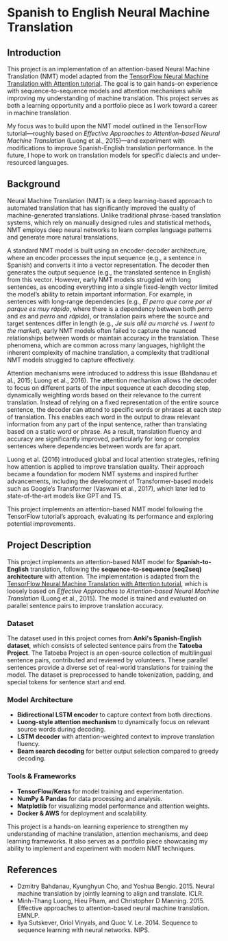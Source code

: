 # Spanish to English Neural Machine Translation
## Introduction
This project is an implementation of an attention-based Neural Machine Translation (NMT) model adapted from the [TensorFlow Neural Machine Translation with Attention tutorial](https://www.tensorflow.org/text/tutorials/nmt_with_attention). The goal is to gain hands-on experience with sequence-to-sequence models and attention mechanisms while improving my understanding of machine translation. This project serves as both a learning opportunity and a portfolio piece as I work toward a career in machine translation.

My focus was to build upon the NMT model outlined in the TensorFlow tutorial—roughly based on *Effective Approaches to Attention-based Neural Machine Translation* (Luong et al., 2015)—and experiment with modifications to improve Spanish-English translation performance. In the future, I hope to work on translation models for specific dialects and under-resourced languages.

## Background

Neural Machine Translation (NMT) is a deep learning-based approach to automated translation that has significantly improved the quality of machine-generated translations. Unlike traditional phrase-based translation systems, which rely on manually designed rules and statistical methods, NMT employs deep neural networks to learn complex language patterns and generate more natural translations.

A standard NMT model is built using an encoder-decoder architecture, where an encoder processes the input sequence (e.g., a sentence in Spanish) and converts it into a vector representation. The decoder then generates the output sequence (e.g., the translated sentence in English) from this vector. However, early NMT models struggled with long sentences, as encoding everything into a single fixed-length vector limited the model’s ability to retain important information. For example, in sentences with long-range dependencies (e.g., *El perro que corre por el parque es muy rápido*, where there is a dependency between both *perro* and *es* and *perro* and *rápido*), or translation pairs where the source and target sentences differ in length (e.g., *Je suis allé au marché* vs. *I went to the market*), early NMT models often failed to capture the nuanced relationships between words or maintain accuracy in the translation. These phenomena, which are common across many languages, highlight the inherent complexity of machine translation, a complexity that traditional NMT models struggled to capture effectively.

Attention mechanisms were introduced to address this issue (Bahdanau et al., 2015; Luong et al., 2016). The attention mechanism allows the decoder to focus on different parts of the input sequence at each decoding step, dynamically weighting words based on their relevance to the current translation. Instead of relying on a fixed representation of the entire source sentence, the decoder can attend to specific words or phrases at each step of translation. This enables each word in the output to draw relevant information from any part of the input sentence, rather than translating based on a static word or phrase. As a result, translation fluency and accuracy are significantly improved, particularly for long or complex sentences where dependencies between words are far apart.

Luong et al. (2016) introduced global and local attention strategies, refining how attention is applied to improve translation quality. Their approach became a foundation for modern NMT systems and inspired further advancements, including the development of Transformer-based models such as Google’s Transformer (Vaswani et al., 2017), which later led to state-of-the-art models like GPT and T5.

This project implements an attention-based NMT model following the TensorFlow tutorial’s approach, evaluating its performance and exploring potential improvements.

## Project Description

This project implements an attention-based NMT model for **Spanish-to-English** translation, following the **sequence-to-sequence (seq2seq) architecture** with attention. The implementation is adapted from the [TensorFlow Neural Machine Translation with Attention tutorial](https://www.tensorflow.org/text/tutorials/nmt_with_attention), which is loosely based on *Effective Approaches to Attention-based Neural Machine Translation* (Luong et al., 2015). The model is trained and evaluated on parallel sentence pairs to improve translation accuracy. 

### Dataset  
The dataset used in this project comes from **Anki's Spanish-English dataset**, which consists of selected sentence pairs from the **Tatoeba Project**. The Tatoeba Project is an open-source collection of multilingual sentence pairs, contributed and reviewed by volunteers. These parallel sentences provide a diverse set of real-world translations for training the model. The dataset is preprocessed to handle tokenization, padding, and special tokens for sentence start and end.

### Model Architecture  
- **Bidirectional LSTM encoder** to capture context from both directions.  
- **Luong-style attention mechanism** to dynamically focus on relevant source words during decoding.  
- **LSTM decoder** with attention-weighted context to improve translation fluency.  
- **Beam search decoding** for better output selection compared to greedy decoding.  

### Tools & Frameworks  
- **TensorFlow/Keras** for model training and experimentation.  
- **NumPy & Pandas** for data processing and analysis.  
- **Matplotlib** for visualizing model performance and attention weights.  
- **Docker & AWS** for deployment and scalability.  

This project is a hands-on learning experience to strengthen my understanding of machine translation, attention mechanisms, and deep learning frameworks. It also serves as a portfolio piece showcasing my ability to implement and experiment with modern NMT techniques.


## References
- Dzmitry Bahdanau, Kyunghyun Cho, and Yoshua Bengio. 2015. Neural machine translation by jointly learning to align and translate. ICLR.
- Minh-Thang Luong, Hieu Pham, and Christopher D Manning. 2015. Effective approaches to attention-based neural machine translation. EMNLP.
- Ilya Sutskever, Oriol Vinyals, and Quoc V. Le. 2014. Sequence to sequence learning with neural networks. NIPS.
